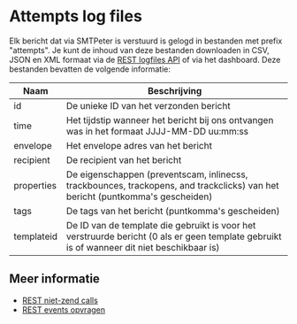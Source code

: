 # Attempts log files

Elk bericht dat via SMTPeter is verstuurd is gelogd in bestanden met prefix
"attempts". Je kunt de inhoud van deze bestanden downloaden in CSV, JSON
en XML formaat via de [REST logfiles API](rest-logfiles) of via het dashboard.
Deze bestanden bevatten de volgende informatie:

| Naam       | Beschrijving                                                                                                                               |
|------------|------------------------------------------------------------------------------------------------------------------------------------------- |
| id         | De unieke ID van het verzonden bericht                                                                                                     |
| time       | Het tijdstip wanneer het bericht bij ons ontvangen was in het formaat JJJJ-MM-DD uu:mm:ss                                                  |
| envelope   | Het envelope adres van het bericht                                                                                                         |
| recipient  | De recipient van het bericht                                                                                                               |
| properties | De eigenschappen (preventscam, inlinecss, trackbounces, trackopens, and trackclicks) van het bericht (puntkomma's gescheiden)              |
| tags       | De tags van het bericht (puntkomma's gescheiden)                                                                                           |
| templateid | De ID van de template die gebruikt is voor het verstruurde bericht (0 als er geen template gebruikt is of wanneer dit niet beschikbaar is) |

## Meer informatie

* [REST niet-zend calls](./rest-other-calls)
* [REST events opvragen](./rest-events)
